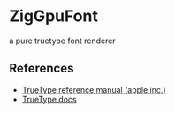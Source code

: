 # ZigGpuFont
a pure truetype font renderer

## References
* [TrueType reference manual (apple inc.)](https://developer.apple.com/fonts/TrueType-Reference-Manual/)
* [TrueType docs](https://docs.fileformat.com/font/ttf/)

